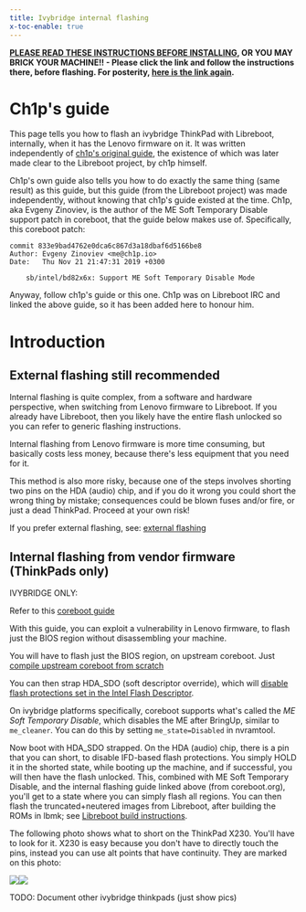 ```yaml
---
title: Ivybridge internal flashing
x-toc-enable: true
---
```


**[PLEASE READ THESE INSTRUCTIONS BEFORE INSTALLING](ivy_has_common), OR
YOU MAY BRICK YOUR MACHINE!! - Please click the link and follow the instructions
there, before flashing. For posterity,
[here is the link again](ivy_has_common).**

Ch1p's guide
============

This page tells you how to flash an ivybridge ThinkPad with Libreboot,
internally, when it has the Lenovo firmware on it. It was written independently
of [ch1p's original
guide](https://github.com/gch1p/thinkpad-bios-software-flashing-guide), the
existence of which was later made clear to the Libreboot project, by ch1p
himself.

Ch1p's own guide also tells you how to do exactly the same thing (same result)
as this guide, but this guide (from the Libreboot project) was made
independently, without knowing that ch1p's guide existed at the time. Ch1p,
aka Evgeny Zinoviev, is the author of the ME Soft Temporary Disable support
patch in coreboot, that the guide below makes use of. Specifically, this
coreboot patch:

```
commit 833e9bad4762e0dca6c867d3a18dbaf6d5166be8
Author: Evgeny Zinoviev <me@ch1p.io>
Date:   Thu Nov 21 21:47:31 2019 +0300

    sb/intel/bd82x6x: Support ME Soft Temporary Disable Mode
```

Anyway, follow ch1p's guide or this one. Ch1p was on Libreboot IRC and linked
the above guide, so it has been added here to honour him.

Introduction
============

External flashing still recommended
-----------------------------------

Internal flashing is quite complex, from a software and hardware
perspective, when switching from Lenovo firmware to Libreboot.
If you already have Libreboot, then you likely have the entire
flash unlocked so you can refer to generic flashing instructions.

Internal flashing from Lenovo firmware is more time consuming, but basically
costs less money, because there's less equipment that you need for it.

This method is also more risky, because one of the steps involves shorting
two pins on the HDA (audio) chip, and if you do it wrong you could short
the wrong thing by mistake; consequences could be blown fuses and/or fire,
or just a dead ThinkPad. Proceed at your own risk!

If you prefer external flashing, see: [external flashing](x230_external)

Internal flashing from vendor firmware (ThinkPads only)
----------------------------------------

IVYBRIDGE ONLY:

Refer to this [coreboot guide](https://doc.coreboot.org/motherboard/lenovo/ivb_internal_flashing.html?highlight=x230)

With this guide, you can exploit a vulnerability in Lenovo firmware, to flash
just the BIOS region without disassembling your machine.

You will have to flash just the BIOS region, on upstream coreboot. Just
[compile upstream coreboot from scratch](https://doc.coreboot.org/tutorial/index.html)

You can then strap HDA\_SDO (soft descriptor override), which will
[disable flash protections set in the Intel Flash Descriptor](https://winraid.level1techs.com/t/guide-unlock-intel-flash-descriptor-read-write-access-permissions-for-spi-servicing/32449).

On ivybridge platforms specifically, coreboot supports what's called
the *ME Soft Temporary Disable*, which disables the ME after BringUp, similar
to `me_cleaner`. You can do this by setting `me_state=Disabled` in nvramtool.

Now boot with HDA\_SDO strapped. On the HDA (audio) chip, there is a pin that
you can short, to disable IFD-based flash protections. You simply HOLD it in
the shorted state, while booting up the machine, and if successful, you will
then have the flash unlocked. This, combined with ME Soft Temporary Disable,
and the internal flashing guide linked above (from coreboot.org), you'll get
to a state where you can simply flash all regions. You can then flash the
truncated+neutered images from Libreboot, after building the ROMs in lbmk; see
[Libreboot build instructions](../build/).

The following photo shows what to short on the ThinkPad X230. You'll have to
look for it. X230 is easy because you don't have to directly touch the pins,
instead you can use alt points that have continuity. They are marked on this
photo:

<img tabindex=1 src="https://av.libreboot.org/x230/hda_sdo.jpg" /><span class="f"><img src="https://av.libreboot.org/x230/hda_sdo.jpg" /></span>

TODO: Document other ivybridge thinkpads (just show pics)
